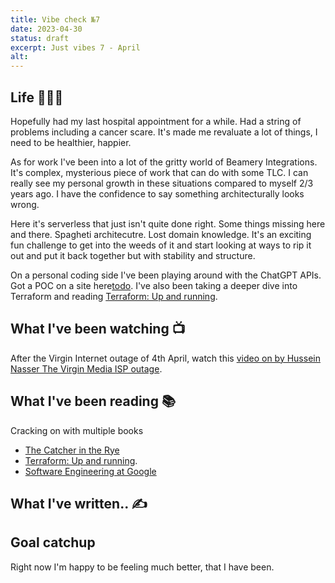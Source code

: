 ```yaml
---
title: Vibe check №7
date: 2023-04-30
status: draft
excerpt: Just vibes 7 - April
alt:
---
```


## Life 👨🏻‍🦰

Hopefully had my last hospital appointment for a while. Had a string of problems including a cancer scare. It's made me revaluate a lot of things, I need to be healthier, happier.

As for work I've been into a lot of the gritty world of Beamery Integrations. It's complex, mysterious piece of work that can do with some TLC. I can really see my personal growth in these situations compared to myself 2/3 years ago. I have the confidence to say something architecturally looks wrong.

Here it's serverless that just isn't quite done right. Some things missing here and there. Spagheti architecutre. Lost domain knowledge. It's an exciting fun challenge to get into the weeds of it and start looking at ways to rip it out and put it back together but with stability and structure.

On a personal coding side I've been playing around with the ChatGPT APIs. Got a POC on a site here[todo](www.google.com). I've also been taking a deeper dive into Terraform and reading [Terraform: Up and running](https://www.oreilly.com/library/view/terraform-up-and/9781098116736/).

## What I've been watching 📺

After the Virgin Internet outage of 4th April, watch this [video on by Hussein Nasser The Virgin Media ISP outage](https://www.youtube.com/watch?v=6GWMJ42aY0w).

## What I've been reading 📚

Cracking on with multiple books

- [The Catcher in the Rye](https://www.goodreads.com/book/show/5107.The_Catcher_in_the_Rye)
- [Terraform: Up and running](https://www.oreilly.com/library/view/terraform-up-and/9781098116736/).
- [Software Engineering at Google](https://www.oreilly.com/library/view/software-engineering-at/9781492082781/)

## What I've written.. ✍️

## Goal catchup

Right now I'm happy to be feeling much better, that I have been.